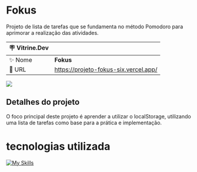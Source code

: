 # Fokus

Projeto de lista de tarefas que se fundamenta no método Pomodoro para aprimorar a realização das atividades.

| :placard: Vitrine.Dev |     |
| -------------  | --- |
| :sparkles: Nome        | **Fokus**
| :rocket: URL         | https://projeto-fokus-six.vercel.app/

<!-- Inserir imagem com a #vitrinedev ao final do link -->
![](https://imgur.com/6qYIZgY.png#vitrinedev)

## Detalhes do projeto

O foco principal deste projeto é aprender a utilizar o localStorage, utilizando uma lista de tarefas como base para a prática e implementação.

# tecnologias utilizada

[![My Skills](https://skillicons.dev/icons?i=javascript)](https://skillicons.dev)
